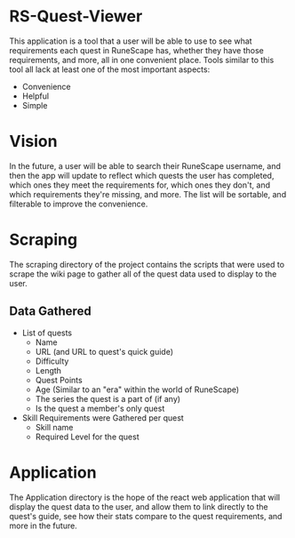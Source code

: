 # RS-Quest-Viewer

This application is a tool that a user will be able to use to see what requirements each quest in RuneScape has, whether they have those requirements, and more, all in one convenient place. Tools similar to this tool all lack at least one of the most important aspects:
- Convenience
- Helpful
- Simple

# Vision

In the future, a user will be able to search their RuneScape username, and then the app will update to reflect which quests the user has completed, which ones they meet the requirements for, which ones they don't, and which requirements they're missing, and more. The list will be sortable, and filterable to improve the convenience.

# Scraping

The scraping directory of the project contains the scripts that were used to scrape the wiki page to gather all of the quest data used to display to the user.

## Data Gathered

- List of quests
  - Name
  - URL (and URL to quest's quick guide)
  - Difficulty
  - Length
  - Quest Points
  - Age (Similar to an "era" within the world of RuneScape)
  - The series the quest is a part of (if any)
  - Is the quest a member's only quest
- Skill Requirements were Gathered per quest
  - Skill name
  - Required Level for the quest


# Application

The Application directory is the hope of the react web application that will display the quest data to the user, and allow them to link directly to the quest's guide, see how their stats compare to the quest requirements, and more in the future.